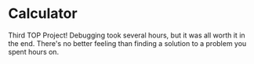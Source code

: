 # Calculator
Third TOP Project! Debugging took several hours, but it was all worth it in the end. There's no better feeling than finding a solution to a problem you spent hours on.
